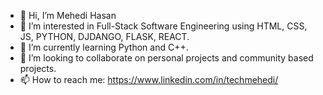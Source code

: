 - 👋 Hi, I’m Mehedi Hasan
- 👀 I’m interested in Full-Stack Software Engineering using HTML, CSS, JS, PYTHON, DJDANGO, FLASK, REACT.
- 🌱 I’m currently learning Python and C++.
- 💞️ I’m looking to collaborate on personal projects and community based projects.
- 📫 How to reach me: https://www.linkedin.com/in/techmehedi/

<!---
ecommehedi/ecommehedi is a ✨ special ✨ repository because its `README.md` (this file) appears on your GitHub profile.
You can click the Preview link to take a look at your changes.
--->
